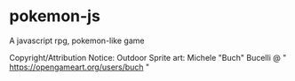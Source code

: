 # pokemon-js
 A javascript rpg, pokemon-like game

Copyright/Attribution Notice:
    Outdoor Sprite art: Michele "Buch" Bucelli @ " https://opengameart.org/users/buch "

